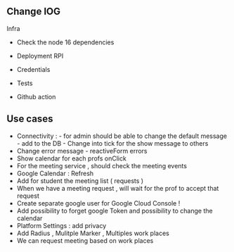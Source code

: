 ## Change lOG 
Infra
- Check the node 16 dependencies
- Deployment RPI
- Credentials

- Tests
- Github action

Use cases
- 
- Connectivity : -  for admin should be able to change the default message - add to the DB 
		- Change into tick for the show message to others 
- Change error message  - reactiveForm errors 
- Show calendar for each profs onClick 
- For the meeting service , should check the meeting events 
- Google Calendar : Refresh 
- Add for student the meeting list ( requests ) 
- When we have a meeting request , will wait for the prof to accept that request 
- Create separate google user for Google Cloud Console !  
- Add possibility to forget google Token and possibility to change the calendar 
- Platform Settings : add privacy 
- Add Radius , Mulitple Marker , Multiples work places 
- We can request meeting based on work places 